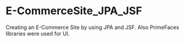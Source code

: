 # E-CommerceSite_JPA_JSF
Creating an E-Commerce Site by using JPA and JSF. Also PrimeFaces libraries were used for UI.
